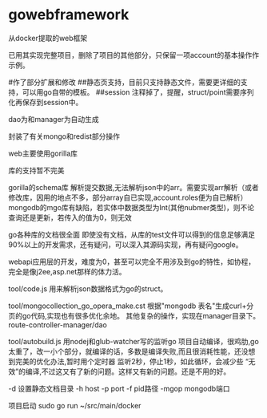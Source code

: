 # gowebframework

从docker提取的web框架

已用其实现完整项目，删除了项目的其他部分，只保留一项account的基本操作作示例。

#作了部分扩展和修改
 ##静态页支持，目前只支持静态文件，需要更详细的支持，可以用go自带的模板。
 ##session 注释掉了，提醒，struct/point需要序列化再保存到session中。
 
dao为和manager为自动生成

封装了有关mongo和redist部分操作

web主要使用gorilla库

库的支持暂不完美

gorilla的schema库 解析提交数据,无法解析json中的arr。需要实现arr解析（或者修改库，因用的地点不多，部分array自已实现,account.roles便为自已解析）
mongodb的mgo库有缺陷，若实体中数据类型为Int(其他nubmer类型)，则不论查询还是更新，若传入的值为0，则无效


go各种库的文档很全面
即使没有文档，从库的test文件可以得到的信息足够满足90%以上的开发需求，还有疑问，可以深入其源码实现，再有疑问google。

webapi应用层的开发，难度为0，甚至可以完全不用涉及到go的特性，如协程，完全是像j2ee,asp.net那样的体力活。

tool/code.js 用来解析json数据格式为go的struct。

tool/mongocollection_go_opera_make.cst 根据"mongodb 表名"生成curl+分页的go代码,实现也有很多优化余地。
其他复杂的操作，实现在manager目录下。route-controller-manager/dao

tool/autobuild.js 用nodej和glub-watcher写的监听go 项目自动编译，很鸡肋,go太重了，改一小个部分，就编译的话，多数是编译失败,而且很消耗性能，还没想到完美的优化办法,暂时用个定时器 监听2秒，停止1秒，如此循环，会减少些 “无效”的编译,不过这又有了新的问题。这样又有新的问题。还是不用的好。

-d 设置静态文档目录
-h host
-p port
-f pid路径
-mgop mongodb端口

项目启动
sudo go run ~/src/main/docker
